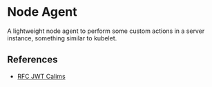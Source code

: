 # Node Agent

A lightweight node agent to perform some custom actions in a server instance, something similar to kubelet. 



## References

- [RFC JWT Calims](https://datatracker.ietf.org/doc/html/rfc7519#section-4.1)



